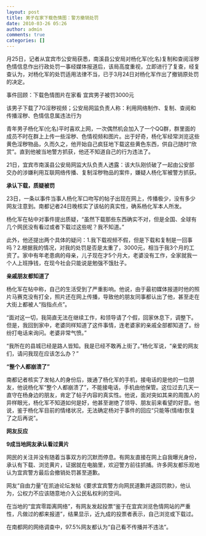 ```yaml
---
layout: post
title: 男子在家下载色情图：警方撤销处罚
date: 2010-03-26 05:26
author: admin
comments: true
categories: []
---
```

月25日，记者从宜宾市公安局获悉，南溪县公安局对杨化军(化名)复制和查阅淫秽色情信息作出行政处罚一事经媒体报道后，该局高度重视，立即进行了复查，经复查认为，对杨化军的处罚适用法律不当，已于3月24日对杨化军作出了撤销原处罚的决定。

事件回顾：下载色情图片在家看 宜宾男子被罚3000元

该男子下载了7G淫秽视频；公安局网监负责人称：利用网络制作、复制、查阅和传播淫秽、色情信息属违法行为

青年男子杨化军(化名)平时喜欢上网，一次偶然机会加入了一个QQ群，群里面的成员不时在群上上传一些淫秽、色情视频和图片。出于好奇，杨化军经常浏览这些黄色淫秽物品，久而久之，他开始自己疯狂地下载这些黄色东西，供自己随时“欣赏”。直到他被当地警方抓获，他还不知道自己的行为违法了。

21日，宜宾市南溪县公安局网监大队负责人透露：该大队刚侦破了一起由公安部交办的涉嫌利用互联网络传播、复制淫秽物品的案件，嫌疑人杨化军被警方抓获。

<strong>承认下载，质疑被罚</strong>

23日，一条以事件当事人杨化军口吻写的帖子出现在网上，传播极少，没有多少网友注意到。南都记者24日晚核实了该帖的真实性，确系杨化军本人所发。

杨化军在帖中对事件提出质疑，“虽然下载那些东西确实不对，但是全国、全球有几个网民没有看过或者下载过这些呢？我不知道。”

此外，他还提出两个具体的疑问：1.我下载视频不假，但是下载和复制是一回事吗？2.根据我的情况，对我的处罚是否是太重了，3000元，相当于我3个月的工资了。家中有年老患病的母亲，儿子现在才5个月大，老婆没有工作，全家就我一个人上班挣钱，在现今社会只能说是勉强不饿肚子。

<strong>亲戚朋友都知道了</strong>

杨化军在帖中称，自己的生活受到了严重影响。他说，由于最初媒体报道时他的照片马赛克没有打全，照片还在网上传播，导致他的朋友同事都认出了他，甚至走在大街上都被人“指指点点”。

“面对这一切，我简直无法在继续工作，和领导请了个假，回家休息下，调整下。但是，我回到家中，老婆同样知道了这件事情，连老婆家的亲戚全部都知道了。纷纷打电话来询问。老婆非常气愤。”

“我所在的县城已经是路人皆知。我是已经不敢再上街了。”杨化军说，“亲爱的网友们，请问我现在应该怎么办？”

<strong>“整个人都崩溃了”</strong>

南都记者核实了发帖人的身份后，拨通了杨化军的手机，接电话的是他的一位朋友，他说杨化军“整个人都崩溃了”，不能接电话，手机由他保管。这位过去几天一直守在杨身边的朋友，肯定了帖子内容的真实性。他说，面对突如其来的周围人的异样眼光，杨化军不知道如何是好，他甚至谢绝了领导、朋友前来看望的好意。他说，鉴于杨化军目前的情绪状况，无法确定杨对于事件的回应“只能等(情绪)恢复了之后再说”。

<strong>网友反应

9成当地网友承认看过黄片</strong>

网民的关注并没有随着当事双方的沉默而停息。有网友直接在网上自我曝光身份，承认有下载、浏览黄片，证据就在电脑里，欢迎警方前往抓捕。许多网友都乐观地认为宜宾警方最后会撤销处罚甚至道歉。

网友“自由力量”在凯迪论坛发帖《要求宜宾警方向网民道歉并退回罚款》，他认为，公权力不应该随意地介入公民私权利的空间。

在当地的“宜宾零距离网络”，有网友发起投票“鉴于在宜宾浏览色情网站的严重性，凡做过的都来报道”，结果显示，近九成的投票者表示，自己浏览或下载过。

在南都网的网络调查中，97.5%网友都认为“自己看不传播并不违法”。
